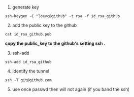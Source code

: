 1. generate key 
```
ssh-keygen -C "loevc@github" -t rsa -f id_rsa_github
```

2. add the public key to the github  
```
cat id_rsa_github.pub
````
**copy the public_key to the github's setting ssh .**

3. ssh-add
```
ssh-add id_rsa_github
```

4. identify the tunnel
```
ssh -T git@github.com
```

5. use once passwd then will not again (if you band the ssh)


